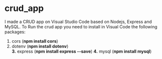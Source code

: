 # crud_app
I made a CRUD app on Visual Studio Code based on Nodejs, Express and MySQL.
To Run the crud app you need to install in Visual Code the following packages:
1. cors (**npm install cors**) 
2. dotenv (**npm install dotenv**)  
**3.** express (**npm install express --save**) 
**4.** mysql (**npm install mysql**)
